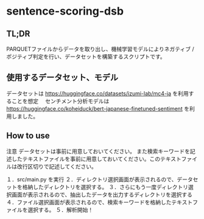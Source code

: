 # sentence-scoring-dsb

## TL;DR
PARQUETファイルからデータを取り出し、機械学習モデルによりネガティブ / ポジティブ判定を行い、データセットを構築するスクリプトです。

## 使用するデータセット、モデル
データセットは https://huggingface.co/datasets/izumi-lab/mc4-ja を利用することを想定　
センチメント分析モデルは https://huggingface.co/koheiduck/bert-japanese-finetuned-sentiment を利用しました。

## How to use
注意
データセットは事前に用意しておいてください。
また検索キーワードを記述したテキストファイルを事前に用意しておいてください。このテキストファイルは改行区切りで記述してください。

１．src/main.py を実行
２．ディレクトリ選択画面が表示されるので、データセットを格納したディレクトリを選択する。
３．さらにもう一度ディレクトリ選択画面が表示されるので、抽出したデータを出力するディレクトリを選択する
４．ファイル選択画面が表示されるので、検索キーワードを格納したテキストファイルを選択する。
５．解析開始！